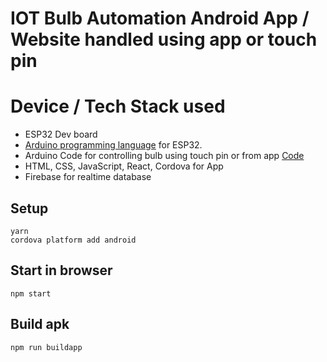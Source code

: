 # IOT Bulb Automation Android App / Website handled using app or touch pin

# Device / Tech Stack used
  - ESP32 Dev board
  - [Arduino programming language](https://www.arduino.cc/reference/en/) for ESP32.
  - Arduino Code for controlling bulb using touch pin or from app [Code]()
  - HTML, CSS, JavaScript, React, Cordova for App
  - Firebase for realtime database

## Setup
`yarn`<br/>
`cordova platform add android`
 
## Start in browser
`npm start`


## Build apk
`npm run buildapp`
